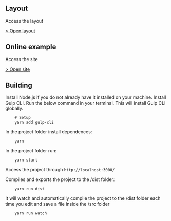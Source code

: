 ## Layout

Access the layout

[> Open layout](https://www.figma.com/)

## Online example

Access the site

[> Open site](https://project_name-front.surge.sh)

## Building

Install Node.js if you do not already have it installed on your machine.
Install Gulp CLI. Run the below command in your terminal. This will install Gulp CLI globally.

```
	# Setup
    yarn add gulp-cli
```

In the project folder install dependences:

```
	yarn
```

In the project folder run:

```
	yarn start
```

Access the project through `http://localhost:3000/`

Compiles and exports the project to the /dist folder:

```
	yarn run dist
```

It will watch and automatically compile the project to the /dist folder each time you edit and save a file inside the /src folder

```
	yarn run watch
```
